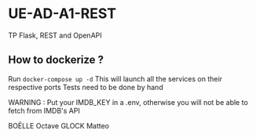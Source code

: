 # UE-AD-A1-REST

TP Flask, REST and OpenAPI

## How to dockerize ?

Run ```docker-compose up -d```
This will launch all the services on their respective ports
Tests need to be done by hand

WARNING : Put your IMDB_KEY in a .env, otherwise you will not be able to fetch from IMDB's API

BOËLLE Octave
GLOCK Matteo
